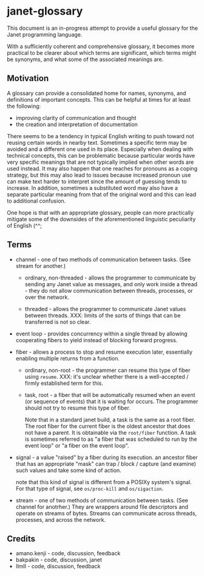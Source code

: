 # janet-glossary

This document is an in-progress attempt to provide a useful glossary
for the Janet programming language.

With a sufficiently coherent and comprehensive glossary, it becomes
more practical to be clearer about which terms are significant, which
terms might be synonyms, and what some of the associated meanings are.

## Motivation

A glossary can provide a consolidated home for names, synonyms, and
definitions of important concepts.  This can be helpful at times for
at least the following:

* improving clarity of communication and thought
* the creation and interpretation of documentation

There seems to be a tendency in typical English writing to push toward
not reusing certain words in nearby text.  Sometimes a specific term
may be avoided and a different one used in its place.  Especially when
dealing with technical concepts, this can be problematic because
particular words have very specific meanings that are not typically
implied when other words are used instead.  It may also happen that
one reaches for pronouns as a coping strategy, but this may also lead
to issues because increased pronoun use can make text harder to
interpret since the amount of guessing tends to increase.  In
addition, sometimes a substituted word may also have a separate
particular meaning from that of the original word and this can lead to
additional confusion.

One hope is that with an appropriate glossary, people can more
practically mitigate some of the downsides of the aforementioned
linguistic peculiarity of English (^^;

## Terms

* channel - one of two methods of communication between tasks.  (See
  stream for another.)

  * ordinary, non-threaded - allows the programmer to communicate by
    sending any Janet value as messages, and only work inside a thread
    \- they do not allow communication between threads, processes, or
    over the network.

  * threaded - allows the programmer to communicate Janet values
    between threads.  XXX: limits of the sorts of things that can be
    transferred is not so clear.

* event loop - provides concurrency within a single thread by allowing
  cooperating fibers to yield instead of blocking forward progress.

* fiber - allows a process to stop and resume execution later,
  essentially enabling multiple returns from a function.

  * ordinary, non-root - the programmer can resume this type of fiber
    using `resume`.  XXX: it's unclear whether there is a
    well-accepted / firmly established term for this.

  * task, root - a fiber that will be automatically resumed when an
    event (or sequence of events) that it is waiting for occurs.  The
    programmer should not try to resume this type of fiber.

    Note that in a standard janet build, a task is the same as a root
    fiber.  The root fiber for the current fiber is the oldest
    ancestor that does not have a parent.  It is obtainable via the
    `root/fiber` function.  A task is sometimes referred to as "a
    fiber that was scheduled to run by the event loop" or "a fiber on
    the event loop".

* signal - a value "raised" by a fiber during its execution.  an
  ancestor fiber that has an appropriate "mask" can trap / block /
  capture (and examine) such values and take some kind of action.

  note that this kind of signal is different from a POSIXy system's
  signal.  For that type of signal, see `os/proc-kill` and
  `os/sigaction`.

* stream - one of two methods of communication between tasks.  (See
  channel for anotrher.)  They are wrappers around file descriptors
  and operate on streams of bytes.  Streams can communicate across
  threads, processes, and across the network.

## Credits

* amano.kenji - code, discussion, feedback
* bakpakin - code, discussion, janet
* llmII - code, discussion, feedback
